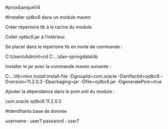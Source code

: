 #proxibanqueV4

#Installer ojdbc6 dans un module maven

Créer répertoire lib à la racine du module.

Coller ojdbc6.jar à l'intérieur.

Se placer dans le répertoire lib en invite de commande :

  C:\Users\Adminl>cd C:\...\dao-springdata\lib
  
Installer le jar avec la commande maven suivante :

  C:\...\lib>mvn install:install-file -DgroupId=com.oracle -DartifactId=ojdbc6 -Dversion=11.2.0.3 -Dpackaging=jar -Dfile=ojdbc6.jar -DgeneratePom=true

Ajouter la dépendance dans le pom.xml du module :

  <dependency>
        <groupId>com.oracle</groupId>
        <artifactId>ojdbc6</artifactId>
        <version>11.2.0.3</version>
  </dependency>
  
#Identifiants base de donnée

username : user7
password : user7
